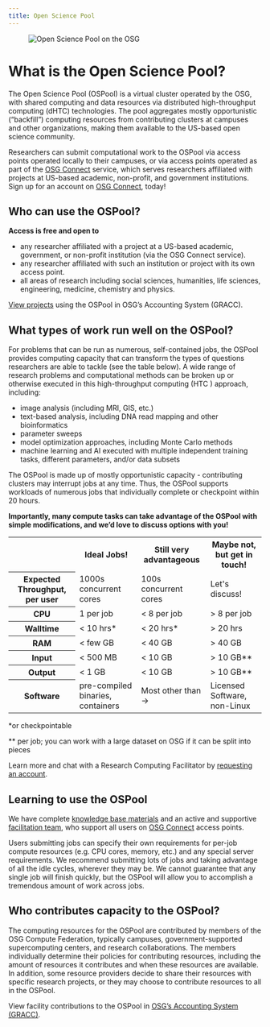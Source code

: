 ```yaml
---
title: Open Science Pool
---
```


<figure class="figure">
  <img src="{{site.baseurl}}/assets/images/OSGPools.jpg" class="figure-img img-fluid rounded" alt="Open Science Pool on the OSG">
</figure>

# What is the Open Science Pool?

The Open Science Pool (OSPool) is a virtual cluster operated by the OSG, 
with shared computing and data resources via distributed high-throughput 
computing (dHTC) technologies. The pool aggregates mostly opportunistic 
(“backfill”) computing resources from contributing clusters at campuses 
and other organizations, making them available to the US-based open science 
community.

Researchers can submit computational work to the OSPool via access points 
operated locally to their campuses, or via access points operated as part 
of the [OSG Connect](https://connect.osg-htc.org/) service, which serves researchers affiliated with 
projects at US-based academic, non-profit, and government institutions.
Sign up for an account on [OSG Connect](https://connect.osg-htc.org/), today!

## Who can use the OSPool?

**Access is free and open to** 
- any researcher affiliated with a project at a US-based academic, government, or non-profit institution (via the OSG Connect service).
- any researcher affiliated with such an institution or project with its own access point.
- all areas of research including social sciences, humanities, life sciences, engineering, medicine, chemistry and physics.

[View projects](https://gracc.opensciencegrid.org/d/000000037/payload-jobs-summary?orgId=1&var-ReportableVOName=osg&var-Project=All&var-Facility=All&var-User=All&var-ExitCode=All&var-Probe=All&var-interval=1d)
 using the OSPool in OSG’s Accounting System (GRACC).

## What types of work run well on the OSPool?

For problems that can be run as numerous, self-contained jobs, the OSPool provides computing capacity that can transform the types of questions researchers are able to tackle (see the table below). A wide range of research problems and computational methods can be broken up or otherwise executed in this high-throughput computing (HTC ) approach, including:

- image analysis (including MRI, GIS, etc.)
- text-based analysis, including DNA read mapping and other bioinformatics
- parameter sweeps
- model optimization approaches, including Monte Carlo methods
- machine learning and AI executed with multiple independent training tasks, different parameters, and/or data subsets

The OSPool is made up of mostly opportunistic capacity - contributing clusters may interrupt jobs at any time. Thus, the OSPool supports workloads of numerous jobs that individually complete or checkpoint within 20 hours. 

__Importantly, many compute tasks can take advantage of the OSPool with simple modifications, and we’d love to discuss options with you!__

<table class="table table-bordered table-striped">
<tbody>
<tr>
<th></th>
<th>Ideal Jobs!</th>
<th>Still very advantageous</th>
<th>Maybe not, but get in touch!</th>
</tr>
<tr>
<th>Expected Throughput, per user</th>
<td>1000s concurrent cores</td>
<td>100s concurrent cores</td>
<td>Let's discuss!</td>
</tr>
<tr>
<th>CPU</th>
<td>1 per job</td>
<td>< 8 per job</td>
<td>> 8 per job</td>
</tr>
<tr>
<th>Walltime</th>
<td>< 10 hrs*</td>
<td>< 20 hrs*</td>
<td>> 20 hrs</td>
</tr>
<tr>
<th>RAM</th>
<td>< few GB</td>
<td>< 40 GB</td>
<td>> 40 GB</td>
</tr>
<tr>
<th>Input</th>
<td>< 500 MB</td>
<td>< 10 GB</td>
<td>> 10 GB**</td>
</tr>
<tr>
<th>Output</th>
<td>< 1 GB</td>
<td>< 10 GB</td>
<td>> 10 GB**</td>
</tr>
<tr>
<th>Software</th>
<td>pre-compiled binaries, containers</td>
<td>Most other than &#8594;</td>
<td>Licensed Software, non-Linux</td>
</tr>
</tbody>
</table>

*or checkpointable

** per job; you can work with a large dataset on OSG if it can be split into pieces


Learn more and chat with a Research Computing Facilitator by [requesting an account](https://connect.osg-htc.org/).

## Learning to use the OSPool

We have complete [knowledge base materials](https://support.opensciencegrid.org/support/home)
and an active and supportive [facilitation team](https://support.opensciencegrid.org/support/solutions/articles/12000084585),
who support all users on [OSG Connect](https://connect.osg-htc.org/) access points.

Users submitting jobs can specify their own requirements for per-job compute resources (e.g. CPU cores, memory, etc.) and any special server requirements. We recommend submitting lots of jobs and taking advantage of all the idle cycles, wherever they may be. We cannot guarantee that any single job will finish quickly, but the OSPool will allow you to accomplish a tremendous amount of work across jobs.

## Who contributes capacity to the OSPool?

The computing resources for the OSPool are contributed by members of the OSG Compute Federation, typically campuses, government-supported supercomputing centers, and research collaborations. The members individually determine their policies for contributing resources, including the amount of resources it contributes and when these resources are available. In addition, some resource providers decide to share their resources with specific research projects, or they may choose to contribute resources to all in the OSPool.

View facility contributions to the OSPool in [OSG’s Accounting System (GRACC)](https://gracc.opensciencegrid.org/d/000000043/pilot-jobs-summary?orgId=1&var-VOName=osg&var-Facility=All&var-ExitCode=All&var-Probe=All&var-interval=1d).
